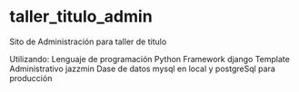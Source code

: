 # taller_titulo_admin

Sito de Administración para taller de titulo

Utilizando:
Lenguaje de programación Python
Framework django
Template Administrativo jazzmin
Dase de datos mysql en local y postgreSql para producción
